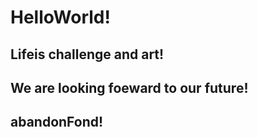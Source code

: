# HelloWorld!



## Lifeis challenge and art!



## We are looking foeward to our future!



## abandonFond!